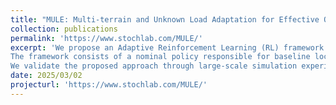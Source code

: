 ```yaml
---
title: "MULE: Multi-terrain and Unknown Load Adaptation for Effective Quadrupedal Locomotion"
collection: publications
permalink: 'https://www.stochlab.com/MULE/'
excerpt: 'We propose an Adaptive Reinforcement Learning (RL) framework that enables quadrupedal robots to dynamically adapt to both varying payloads and diverse terrains. 
The framework consists of a nominal policy responsible for baseline locomotion and an adaptive policy that learns corrective actions to preserve stability and improve command tracking under payload variations. 
We validate the proposed approach through large-scale simulation experiments in Isaac Gym and real-world hardware deployment on a Unitree Go1 quadruped.'
date: 2025/03/02
projecturl: 'https://www.stochlab.com/MULE/'
---
```

